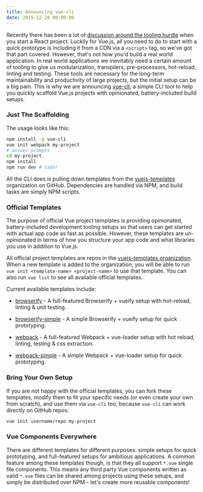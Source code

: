 ```yaml
---
title: Announcing vue-cli
date: 2015-12-28 00:00:00
---
```


Recently there has been a lot of [discussion around the tooling hurdle](https://medium.com/@ericclemmons/javascript-fatigue-48d4011b6fc4#.chg95e5p6) when you start a React project. Luckily for Vue.js, all you need to do to start with a quick prototype is including it from a CDN via a `<script>` tag, so we've got that part covered. However, that's not how you'd build a real world application. In real world applications we inevitably need a certain amount of tooling to give us modularization, transpilers, pre-processors, hot-reload, linting and testing. These tools are necessary for the long-term maintainability and productivity of large projects, but the initial setup can be a big pain. This is why we are announcing [vue-cli](https://github.com/vuejs/vue-cli), a simple CLI tool to help you quickly scaffold Vue.js projects with opinionated, battery-included build setups.

<!-- more -->

### Just The Scaffolding

The usage looks like this:

``` bash
npm install -g vue-cli
vue init webpack my-project
# answer prompts
cd my-project
npm install
npm run dev # tada!
```

All the CLI does is pulling down templates from the [vuejs-templates](https://github.com/vuejs-templates) organization on GitHub. Dependencies are handled via NPM, and build tasks are simply NPM scripts.

### Official Templates

The purpose of official Vue project templates is providing opinionated, battery-included development tooling setups so that users can get started with actual app code as fast as possible. However, these templates are un-opinionated in terms of how you structure your app code and what libraries you use in addition to Vue.js.

All official project templates are repos in the [vuejs-templates organization](https://github.com/vuejs-templates). When a new template is added to the organization, you will be able to run `vue init <template-name> <project-name>` to use that template. You can also run `vue list` to see all available official templates.

Current available templates include:

- [browserify](https://github.com/vuejs-templates/browserify) - A full-featured Browserify + vueify setup with hot-reload, linting & unit testing.

- [browserify-simple](https://github.com/vuejs-templates/browserify-simple) - A simple Browserify + vueify setup for quick prototyping.

- [webpack](https://github.com/vuejs-templates/webpack) - A full-featured Webpack + vue-loader setup with hot reload, linting, testing & css extraction.

- [webpack-simple](https://github.com/vuejs-templates/webpack) - A simple Webpack + vue-loader setup for quick prototyping.

### Bring Your Own Setup

If you are not happy with the official templates, you can fork these templates, modify them to fit your specific needs (or even create your own from scratch), and use them via `vue-cli` too, because `vue-cli` can work directly on GitHub repos:

``` bash
vue init username/repo my-project
```

### Vue Components Everywhere

There are different templates for different purposes: simple setups for quick prototyping, and full-featured setups for ambitious applications. A common feature among these templates though, is that they all support `*.vue` single file components. This means any third party Vue components written as valid `*.vue` files can be shared among projects using these setups, and simply be distributed over NPM - let's create more reusable components!
